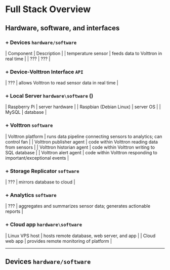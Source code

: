 # Full Stack Overview
Hardware, software, and interfaces
---


### + **Devices** `hardware/software`
| Component             | Description  |
| temperature sensor    | feeds data to Volttron in real time |
| ???                   | ??? |

### + **Device-Volttron Interface** `API`
| ???                           | allows Volttron to read sensor data in real time |

### + **Local Server** `hardware\software` ()
| Raspberry Pi                  | server hardware |
| Raspbian (Debian Linux)       | server OS |
| MySQL                         | database |

### + **Volttron** `software` 
| Volttron platform             | runs data pipeline connecting sensors to analytics; can control fan |
| Volttron publisher agent      | code within Volttron reading data from sensors |
| Volttron historian agent      | code within Volttron writing to SQL database |
| Volttron alert agent          | code within Volttron responding to important/exceptional events |

### + **Storage Replicator** `software`
| ???                           | mirrors database to cloud |

### + **Analytics** `software`
| ???                           | aggregates and summarizes sensor data; generates actionable reports |

### + **Cloud app** `hardware\software`
| Linux VPS host                | hosts remote database, web server, and app |
| Cloud web app                 | provides remote monitoring of platform |


---
## Devices `hardware/software`
